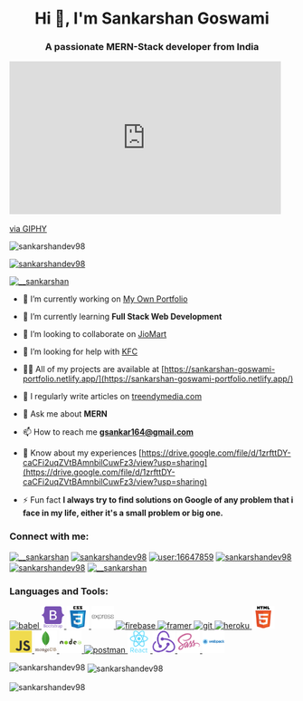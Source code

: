<h1 align="center">Hi 👋, I'm Sankarshan Goswami</h1>
<h3 align="center">A passionate MERN-Stack developer from India</h3>
<iframe src="https://giphy.com/embed/f3iwJFOVOwuy7K6FFw" width="480" height="270" frameBorder="0" class="giphy-embed" allowFullScreen></iframe><p><a href="https://giphy.com/gifs/Pluralsight-man-development-developer-f3iwJFOVOwuy7K6FFw">via GIPHY</a></p>

<p align="left"> <img src="https://komarev.com/ghpvc/?username=sankarshandev98&label=Profile%20views&color=0e75b6&style=flat" alt="sankarshandev98" /> </p>

<p align="left"> <a href="https://github.com/ryo-ma/github-profile-trophy"><img src="https://github-profile-trophy.vercel.app/?username=sankarshandev98" alt="sankarshandev98" /></a> </p>

<p align="left"> <a href="https://twitter.com/__sankarshan" target="blank"><img src="https://img.shields.io/twitter/follow/__sankarshan?logo=twitter&style=for-the-badge" alt="__sankarshan" /></a> </p>

- 🔭 I’m currently working on [My Own Portfolio](https://sankarshan-goswami-portfolio.netlify.app/)

- 🌱 I’m currently learning **Full Stack Web Development**

- 👯 I’m looking to collaborate on [JioMart](https://strong-truffle-00aad0.netlify.app/)

- 🤝 I’m looking for help with [KFC](https://symphonious-rolypoly-b8a660.netlify.app/index.html)

- 👨‍💻 All of my projects are available at [https://sankarshan-goswami-portfolio.netlify.app/](https://sankarshan-goswami-portfolio.netlify.app/)

- 📝 I regularly write articles on [treendymedia.com](treendymedia.com)

- 💬 Ask me about **MERN**

- 📫 How to reach me **gsankar164@gmail.com**

- 📄 Know about my experiences [https://drive.google.com/file/d/1zrfttDY-caCFi2uqZVtBAmnbilCuwFz3/view?usp=sharing](https://drive.google.com/file/d/1zrfttDY-caCFi2uqZVtBAmnbilCuwFz3/view?usp=sharing)

- ⚡ Fun fact **I always try to find solutions on Google of any problem that i face in my life, either it's a small problem or big one.**

<h3 align="left">Connect with me:</h3>
<p align="left">
<a href="https://twitter.com/__sankarshan" target="blank"><img align="center" src="https://raw.githubusercontent.com/rahuldkjain/github-profile-readme-generator/master/src/images/icons/Social/twitter.svg" alt="__sankarshan" height="30" width="40" /></a>
<a href="https://linkedin.com/in/sankarshandev98" target="blank"><img align="center" src="https://raw.githubusercontent.com/rahuldkjain/github-profile-readme-generator/master/src/images/icons/Social/linked-in-alt.svg" alt="sankarshandev98" height="30" width="40" /></a>
<a href="https://stackoverflow.com/users/16647859" target="blank"><img align="center" src="https://raw.githubusercontent.com/rahuldkjain/github-profile-readme-generator/master/src/images/icons/Social/stack-overflow.svg" alt="user:16647859" height="30" width="40" /></a>
<a href="https://codesandbox.com/sankarshandev98" target="blank"><img align="center" src="https://raw.githubusercontent.com/rahuldkjain/github-profile-readme-generator/master/src/images/icons/Social/codesandbox.svg" alt="sankarshandev98" height="30" width="40" /></a>
<a href="https://fb.com/sankarshandev98" target="blank"><img align="center" src="https://raw.githubusercontent.com/rahuldkjain/github-profile-readme-generator/master/src/images/icons/Social/facebook.svg" alt="sankarshandev98" height="30" width="40" /></a>
<a href="https://instagram.com/__sankarshan" target="blank"><img align="center" src="https://raw.githubusercontent.com/rahuldkjain/github-profile-readme-generator/master/src/images/icons/Social/instagram.svg" alt="__sankarshan" height="30" width="40" /></a>
</p>

<h3 align="left">Languages and Tools:</h3>
<p align="left"> <a href="https://babeljs.io/" target="_blank" rel="noreferrer"> <img src="https://www.vectorlogo.zone/logos/babeljs/babeljs-icon.svg" alt="babel" width="40" height="40"/> </a> <a href="https://getbootstrap.com" target="_blank" rel="noreferrer"> <img src="https://raw.githubusercontent.com/devicons/devicon/master/icons/bootstrap/bootstrap-plain-wordmark.svg" alt="bootstrap" width="40" height="40"/> </a> <a href="https://www.w3schools.com/css/" target="_blank" rel="noreferrer"> <img src="https://raw.githubusercontent.com/devicons/devicon/master/icons/css3/css3-original-wordmark.svg" alt="css3" width="40" height="40"/> </a> <a href="https://expressjs.com" target="_blank" rel="noreferrer"> <img src="https://raw.githubusercontent.com/devicons/devicon/master/icons/express/express-original-wordmark.svg" alt="express" width="40" height="40"/> </a> <a href="https://firebase.google.com/" target="_blank" rel="noreferrer"> <img src="https://www.vectorlogo.zone/logos/firebase/firebase-icon.svg" alt="firebase" width="40" height="40"/> </a> <a href="https://www.framer.com/" target="_blank" rel="noreferrer"> <img src="https://www.vectorlogo.zone/logos/framer/framer-icon.svg" alt="framer" width="40" height="40"/> </a> <a href="https://git-scm.com/" target="_blank" rel="noreferrer"> <img src="https://www.vectorlogo.zone/logos/git-scm/git-scm-icon.svg" alt="git" width="40" height="40"/> </a> <a href="https://heroku.com" target="_blank" rel="noreferrer"> <img src="https://www.vectorlogo.zone/logos/heroku/heroku-icon.svg" alt="heroku" width="40" height="40"/> </a> <a href="https://www.w3.org/html/" target="_blank" rel="noreferrer"> <img src="https://raw.githubusercontent.com/devicons/devicon/master/icons/html5/html5-original-wordmark.svg" alt="html5" width="40" height="40"/> </a> <a href="https://developer.mozilla.org/en-US/docs/Web/JavaScript" target="_blank" rel="noreferrer"> <img src="https://raw.githubusercontent.com/devicons/devicon/master/icons/javascript/javascript-original.svg" alt="javascript" width="40" height="40"/> </a> <a href="https://www.mongodb.com/" target="_blank" rel="noreferrer"> <img src="https://raw.githubusercontent.com/devicons/devicon/master/icons/mongodb/mongodb-original-wordmark.svg" alt="mongodb" width="40" height="40"/> </a> <a href="https://nodejs.org" target="_blank" rel="noreferrer"> <img src="https://raw.githubusercontent.com/devicons/devicon/master/icons/nodejs/nodejs-original-wordmark.svg" alt="nodejs" width="40" height="40"/> </a> <a href="https://postman.com" target="_blank" rel="noreferrer"> <img src="https://www.vectorlogo.zone/logos/getpostman/getpostman-icon.svg" alt="postman" width="40" height="40"/> </a> <a href="https://reactjs.org/" target="_blank" rel="noreferrer"> <img src="https://raw.githubusercontent.com/devicons/devicon/master/icons/react/react-original-wordmark.svg" alt="react" width="40" height="40"/> </a> <a href="https://redux.js.org" target="_blank" rel="noreferrer"> <img src="https://raw.githubusercontent.com/devicons/devicon/master/icons/redux/redux-original.svg" alt="redux" width="40" height="40"/> </a> <a href="https://sass-lang.com" target="_blank" rel="noreferrer"> <img src="https://raw.githubusercontent.com/devicons/devicon/master/icons/sass/sass-original.svg" alt="sass" width="40" height="40"/> </a> <a href="https://webpack.js.org" target="_blank" rel="noreferrer"> <img src="https://raw.githubusercontent.com/devicons/devicon/d00d0969292a6569d45b06d3f350f463a0107b0d/icons/webpack/webpack-original-wordmark.svg" alt="webpack" width="40" height="40"/> </a> </p>

<p><img align="left" src="https://github-readme-stats.vercel.app/api/top-langs?username=sankarshandev98&show_icons=true&locale=en&layout=compact" alt="sankarshandev98" /></p>

<p>&nbsp;<img align="center" src="https://github-readme-stats.vercel.app/api?username=sankarshandev98&show_icons=true&locale=en" alt="sankarshandev98" /></p>

<p><img align="center" src="https://github-readme-streak-stats.herokuapp.com/?user=sankarshandev98&" alt="sankarshandev98" /></p>
